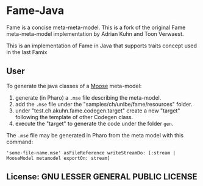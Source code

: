 # Fame-Java


Fame is a concise meta-meta-model. This is a fork of the original Fame meta-meta-model implementation by Adrian Kuhn and Toon Verwaest.

This is an implementation of Fame in Java that supports traits concept used in the last Famix

## User

To generate the java classes of a [Moose](https:modularmoose.org) meta-model:

1. generate (in Pharo) a `.mse` file describing the meta-model.
1. add the `.mse` file under the "samples/ch/unibe/fame/resources" folder.
1. under "test.ch.akuhn.fame.codegen.target" create a new "target" following the template of other Codegen class.
1. execute the "target" to generate the code under the folder `gen`.

The `.mse` file may be generated in Pharo from the meta model with this command:

`'some-file-name.mse' asFileReference writeStreamDo: [:stream | MooseModel metamodel exportOn: stream]`


## License: GNU LESSER GENERAL PUBLIC LICENSE
